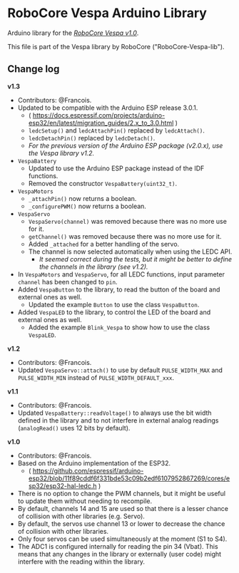 RoboCore Vespa Arduino Library
==============================

Arduino library for the [*RoboCore Vespa v1.0*](https://www.robocore.net/loja/produtos/1439).


This file is part of the Vespa library by RoboCore ("RoboCore-Vespa-lib").

Change log
----------

**v1.3**
* Contributors: @Francois.
* Updated to be compatible with the Arduino ESP release 3.0.1.
	* ( https://docs.espressif.com/projects/arduino-esp32/en/latest/migration_guides/2.x_to_3.0.html )
	* `ledcSetup()` and `ledcAttachPin()` replaced by `ledcAttach()`.
	* `ledcDetachPin()` replaced by `ledcDetach()`.
	* *For the previous version of the Arduino ESP package (v2.0.x), use the Vespa library v1.2.*
* `VespaBattery`
	* Updated to use the Arduino ESP package instead of the IDF functions.
	* Removed the constructor `VespaBattery(uint32_t)`.
* `VespaMotors`
	* `_attachPin()` now returns a boolean.
	* `_configurePWM()` now returns a boolean.
* `VespaServo`
	* `VespaServo(channel)` was removed because there was no more use for it.
	* `getChannel()` was removed because there was no more use for it.
	* Added `_attached` for a better handling of the servo.
	* The channel is now selected automatically when using the LEDC API.
		* *It seemed correct during the tests, but it might be better to define the channels in the library (see v1.2).*
* In `VespaMotors` and `VespaServo`, for all LEDC functions, input parameter `channel` has been changed to `pin`.
* Added `VespaButton` to the library, to read the button of the board and external ones as well.
	* Updated the example `Button` to use the class `VespaButton`.
* Added `VespaLED` to the library, to control the LED of the board and external ones as well.
	* Added the example `Blink_Vespa` to show how to use the class `VespaLED`.

**v1.2**
* Contributors: @Francois.
* Updated `VespaServo::attach()` to use by default `PULSE_WIDTH_MAX` and `PULSE_WIDTH_MIN` instead of `PULSE_WIDTH_DEFAULT_xxx`.

**v1.1**
* Contributors: @Francois.
* Updated `VespaBattery::readVoltage()` to always use the bit width defined in the library and to not interfere in external analog readings (`analogRead()` uses 12 bits by default).

**v1.0**
* Contributors: @Francois.
* Based on the Arduino implementation of the ESP32.
	* ( https://github.com/espressif/arduino-esp32/blob/11f89cddf6f331bde53c09b2edf6107952867269/cores/esp32/esp32-hal-ledc.h )
* There is no option to change the PWM channels, but it might be useful to update them without needing to recompile.
* By default, channels 14 and 15 are used so that there is a lesser chance of collision with other libraries (e.g. Servo).
* By default, the servos use channel 13 or lower to decrease the chance of collision with other libraries.
* Only four servos can be used simultaneously at the moment (S1 to S4).
* The ADC1 is configured internally for reading the pin 34 (Vbat). This means that any changes in the library or externally (user code) might interfere with the reading within the library.

